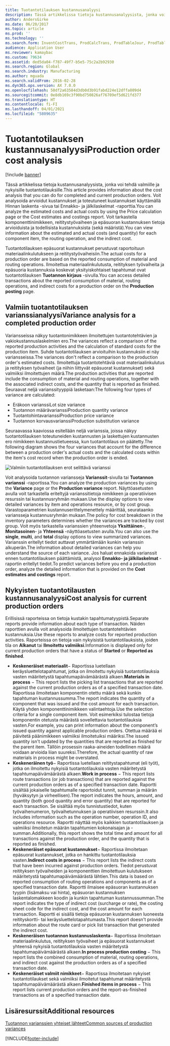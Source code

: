 ```yaml
---
title: Tuotantotilauksen kustannusanalyysi
description: Tässä artikkelissa tietoja kustannusanalyysista, jonka voi tehdä valmiille ja nykyisille tuotantotilauksille. Voit analysoida arvioidut kustannukset ja toteutuneet kustannukset käyttämällä Hinnan laskenta -sivua tai Ennakko- ja jälkilaskelmat -raporttia. Voit tarkastella komponenttinimikkeen, reititystyövaiheen ja epäsuoran kustannuksen tietoja arvioiduista ja todellisista kustannuksista (sekä määristä).
author: AndersGirke
ms.date: 06/20/2017
ms.topic: article
ms.prod: ''
ms.technology: ''
ms.search.form: InventCostTrans, ProdCalcTrans, ProdTableJour, ProdTableListPage, ProdSetupHistoricalCost
audience: Application User
ms.reviewer: kamaybac
ms.custom: 79634
ms.assetid: ded5da04-f787-49f7-b5e5-75c2a2b92930
ms.search.region: Global
ms.search.industry: Manufacturing
ms.author: mguada
ms.search.validFrom: 2016-02-28
ms.dyn365.ops.version: AX 7.0.0
ms.openlocfilehash: 50df2a63584d3db0d3b91fabd224e12dffa809d4
ms.sourcegitcommit: 0e8db169c3f90bd750826af76709ef5d621fd377
ms.translationtype: HT
ms.contentlocale: fi-FI
ms.lasthandoff: 04/01/2021
ms.locfileid: "5809635"
---
```

# <a name="production-order-cost-analysis"></a><span data-ttu-id="0a678-105">Tuotantotilauksen kustannusanalyysi</span><span class="sxs-lookup"><span data-stu-id="0a678-105">Production order cost analysis</span></span>

[!include [banner](../includes/banner.md)]

<span data-ttu-id="0a678-106">Tässä artikkelissa tietoja kustannusanalyysista, jonka voi tehdä valmiille ja nykyisille tuotantotilauksille.</span><span class="sxs-lookup"><span data-stu-id="0a678-106">This article provides information about the cost analysis that you can do for completed and current production orders.</span></span> <span data-ttu-id="0a678-107">Voit analysoida arvioidut kustannukset ja toteutuneet kustannukset käyttämällä Hinnan laskenta -sivua tai Ennakko- ja jälkilaskelmat -raporttia.</span><span class="sxs-lookup"><span data-stu-id="0a678-107">You can analyze the estimated costs and actual costs by using the Price calculation page or the Cost estimates and costings report.</span></span> <span data-ttu-id="0a678-108">Voit tarkastella komponenttinimikkeen, reititystyövaiheen ja epäsuoran kustannuksen tietoja arvioiduista ja todellisista kustannuksista (sekä määristä).</span><span class="sxs-lookup"><span data-stu-id="0a678-108">You can view information about the estimated and actual costs (and quantity) for each component item, the routing operation, and the indirect cost.</span></span>

<span data-ttu-id="0a678-109">Tuotantotilauksen epäsuorat kustannukset perustuvat raportoituun materiaalinkulutukseen ja reititystyövaiheisiin.</span><span class="sxs-lookup"><span data-stu-id="0a678-109">The actual costs for a production order are based on the reported consumption of material and routing operations.</span></span> <span data-ttu-id="0a678-110">Ilmoitettua materiaalinkulutusta, reitityksen työvaiheita ja epäsuoria kustannuksia koskevat yksityiskohtaiset tapahtumat ovat tuotantotilauksen **Tuotannon kirjaus** -sivulla.</span><span class="sxs-lookup"><span data-stu-id="0a678-110">You can access detailed transactions about the reported consumption of material, routing operations, and indirect costs for a production order on the **Production posting** page.</span></span>

## <a name="variance-analysis-for-a-completed-production-order"></a><span data-ttu-id="0a678-111">Valmiin tuotantotilauksen varianssianalyysi</span><span class="sxs-lookup"><span data-stu-id="0a678-111">Variance analysis for a completed production order</span></span>
<span data-ttu-id="0a678-112">Variansseissa näkyy tuotantonimikkeen ilmoitettujen tuotantotehtävien ja vakiokustannuslaskelmien ero.</span><span class="sxs-lookup"><span data-stu-id="0a678-112">The variances reflect a comparison of the reported production activities and the calculation of standard costs for the production item.</span></span> <span data-ttu-id="0a678-113">Suhde tuotantotilauksen arvioituihin kustannuksiin ei näy variansseissa.</span><span class="sxs-lookup"><span data-stu-id="0a678-113">The variances don't reflect a comparison to the production order's estimated costs.</span></span> <span data-ttu-id="0a678-114">Ilmoitettuja tuotantotehtäviä ovat materiaalinkulutus ja reitityksen työvaiheet (ja niihin liittyvät epäsuorat kustannukset) sekä valmiiksi ilmoitettujen määrä.</span><span class="sxs-lookup"><span data-stu-id="0a678-114">The production activities that are reported include the consumption of material and routing operations, together with the associated indirect costs, and the quantity that is reported as finished.</span></span> <span data-ttu-id="0a678-115">Seuraavat neljä varianssityyppiä lasketaan:</span><span class="sxs-lookup"><span data-stu-id="0a678-115">The following four types of variance are calculated:</span></span>

-   <span data-ttu-id="0a678-116">Eräkoon varianssi</span><span class="sxs-lookup"><span data-stu-id="0a678-116">Lot size variance</span></span>
-   <span data-ttu-id="0a678-117">Tuotannon määrävarianssi</span><span class="sxs-lookup"><span data-stu-id="0a678-117">Production quantity variance</span></span>
-   <span data-ttu-id="0a678-118">Tuotantohintavarianssi</span><span class="sxs-lookup"><span data-stu-id="0a678-118">Production price variance</span></span>
-   <span data-ttu-id="0a678-119">Tuotannon korvausvarianssi</span><span class="sxs-lookup"><span data-stu-id="0a678-119">Production substitution variance</span></span>

<span data-ttu-id="0a678-120">Seuraavassa kaaviossa esitellään neljä varianssia, joissa näkyy tuotantotilauksen toteutuneiden kustannusten ja laskettujen kustannusten ero nimikkeen kustannustietueessa, kun tuotantotilaus on päätetty.</span><span class="sxs-lookup"><span data-stu-id="0a678-120">The following diagram shows the four variances that account for the difference between a production order's actual costs and the calculated costs within the item's cost record when the production order is ended.</span></span> 

![Valmiin tuotantotilauksen erot selittävä varianssi](./media/control.jpg) 

<span data-ttu-id="0a678-122">Voit analysoida tuotannon variansseja **Varianssit**-sivulla tai **Tuotannon varianssi** -raportissa.</span><span class="sxs-lookup"><span data-stu-id="0a678-122">You can analyze the production variances by using the **Variance** page or the **Production variance** report.</span></span> <span data-ttu-id="0a678-123">Näyttöasetusten avulla voit tarkastella eriteltyjä varianssitietoja nimikkeen ja operatiivisen resurssin tai kustannusryhmän mukaan.</span><span class="sxs-lookup"><span data-stu-id="0a678-123">Use the display options to view detailed variances by item and operations resource, or by cost group.</span></span> <span data-ttu-id="0a678-124">Varastoparametrien kustannuserittelymenettely määrittää, seurataanko variansseja kustannusryhmän mukaan.</span><span class="sxs-lookup"><span data-stu-id="0a678-124">The policy for cost breakdown in the inventory parameters determines whether the variances are tracked by cost group.</span></span> <span data-ttu-id="0a678-125">Voit myös tarkastella varianssien yhteenvetoja **Yksittäinen**-, **Monitasoinen**- ja **Yhteensä** -näyttöasetusten avulla.</span><span class="sxs-lookup"><span data-stu-id="0a678-125">You can also use the **single**, **multi**, and **total** display options to view summarized variances.</span></span> <span data-ttu-id="0a678-126">Varianssin eritellyt tiedot auttavat ymmärtämään kunkin varianssin alkuperän.</span><span class="sxs-lookup"><span data-stu-id="0a678-126">The information about detailed variances can help you understand the source of each variance.</span></span> <span data-ttu-id="0a678-127">Jos haluat ennakoida varianssit ennen tuotantotilauksen päättämistä, analysoi **Ennakko- ja jälkilaskelmat** -raportin eritellyt tiedot.</span><span class="sxs-lookup"><span data-stu-id="0a678-127">To predict variances before you end a production order, analyze the detailed information that is provided on the **Cost estimates and costings** report.</span></span>

## <a name="cost-analysis-for-current-production-orders"></a><span data-ttu-id="0a678-128">Nykyisten tuotantotilausten kustannusanalyysi</span><span class="sxs-lookup"><span data-stu-id="0a678-128">Cost analysis for current production orders</span></span>
<span data-ttu-id="0a678-129">Erillisissä raporteissa on tietoja kustakin tapahtumatyypistä.</span><span class="sxs-lookup"><span data-stu-id="0a678-129">Separate reports provide information about each type of transaction.</span></span> <span data-ttu-id="0a678-130">Näiden raporttien avulla voit analysoida ilmoitettujen tuotantotehtävien kustannuksia.</span><span class="sxs-lookup"><span data-stu-id="0a678-130">Use these reports to analyze costs for reported production activities.</span></span> <span data-ttu-id="0a678-131">Raporteissa on tietoja vain nykyisistä tuotantotilauksista, joiden tila on **Alkanut** tai **Ilmoitettu valmiiksi**.</span><span class="sxs-lookup"><span data-stu-id="0a678-131">Information is displayed only for current production orders that have a status of **Started** or **Reported as finished**.</span></span>

-   <span data-ttu-id="0a678-132">**Keskeneräiset materiaalit**− Raportissa luetellaan keräysluettelotapahtumat, jotka on ilmoitettu nykyisiä tuotantotilauksia vasten määritetystä tapahtumapäivämäärästä alkaen.</span><span class="sxs-lookup"><span data-stu-id="0a678-132">**Materials in process** − This report lists the picking list transactions that are reported against the current production orders as of a specified transaction date.</span></span> <span data-ttu-id="0a678-133">Raportissa ilmoitetaan komponentin otettu määrä sekä kunkin tapahtuman kustannussumma.</span><span class="sxs-lookup"><span data-stu-id="0a678-133">The report indicates the quantity of a component that was issued and the cost amount for each transaction.</span></span> <span data-ttu-id="0a678-134">Käytä yhden komponenttinimikkeen valintaehtoja.</span><span class="sxs-lookup"><span data-stu-id="0a678-134">Use the selection criteria for a single component item.</span></span> <span data-ttu-id="0a678-135">Voit esimerkiksi tulostaa tietoja komponentin otetusta määrästä sovellettavia tuotantotilauksia vasten.</span><span class="sxs-lookup"><span data-stu-id="0a678-135">For example, you can print information about the component’s issued quantity against applicable production orders.</span></span> <span data-ttu-id="0a678-136">Otettua määrää ei päivitetä päänimikkeen valmiiksi ilmoitetuiksi määriksi.</span><span class="sxs-lookup"><span data-stu-id="0a678-136">The issued quantity isn't updated by the quantities that are reported as finished for the parent item.</span></span> <span data-ttu-id="0a678-137">Tällöin prosessin raaka-aineiden todellinen määrä voidaan arvioida liian suureksi.</span><span class="sxs-lookup"><span data-stu-id="0a678-137">Therefore, the actual quantity of raw materials in process might be overstated.</span></span>
-   <span data-ttu-id="0a678-138">**Keskeneräinen työ**− Raportissa luetellaan reititystapahtumat (eli työt), jotka on ilmoitettu nykyisiä tuotantotilauksia vasten määritetystä tapahtumapäivämäärästä alkaen.</span><span class="sxs-lookup"><span data-stu-id="0a678-138">**Work in process** − This report lists route transactions (or job transactions) that are reported against the current production orders as of a specified transaction date.</span></span> <span data-ttu-id="0a678-139">Raportti sisältää jokaiselle tapahtumalle raportoidut tunnit, summan ja määrän (hyväksytyn ja virheellisen).</span><span class="sxs-lookup"><span data-stu-id="0a678-139">The report indicates the hours, amount, and quantity (both good quantity and error quantity) that are reported for each transaction.</span></span> <span data-ttu-id="0a678-140">Se sisältää myös tunnistustiedot, kuten työvaihenumeron, työvaihetunnuksen ja operatiivisen resurssin.</span><span class="sxs-lookup"><span data-stu-id="0a678-140">It also includes information such as the operation number, operation ID, and operations resource.</span></span> <span data-ttu-id="0a678-141">Raportti näyttää myös kaikkien tuotantotilauksen ja valmiiksi ilmoitetun määrän tapahtumien kokonaisajan ja -summan.</span><span class="sxs-lookup"><span data-stu-id="0a678-141">Additionally, this report shows the total time and amount for all transactions against the production order, and the quantity that is reported as finished.</span></span>
-   <span data-ttu-id="0a678-142">**Keskeneräiset epäsuorat kustannukset**− Raportissa ilmoitetaan epäsuorat kustannukset, jotka on hankittu tuotantotilauksia vasten.</span><span class="sxs-lookup"><span data-stu-id="0a678-142">**Indirect costs in process** − This report lists the indirect costs that have been incurred against production orders.</span></span> <span data-ttu-id="0a678-143">Tiedot perustuvat reitityksen työvaiheiden ja komponenttien ilmoitettuun kulutukseen määritetystä tapahtumapäivämäärästä lähtien.</span><span class="sxs-lookup"><span data-stu-id="0a678-143">This data is based on reported consumption of routing operations and components as of a specified transaction date.</span></span> <span data-ttu-id="0a678-144">Raportti ilmaisee epäsuoran kustannuksen tyypin (lisämaksu vai hinta), epäsuoran kustannuksen laskentalomakkeen koodin ja kunkin tapahtuman kustannussumman.</span><span class="sxs-lookup"><span data-stu-id="0a678-144">The report indicates the type of indirect cost (surcharge or rate), the costing sheet code for the indirect cost, and the cost amount for each transaction.</span></span> <span data-ttu-id="0a678-145">Raportti ei sisällä tietoja epäsuoran kustannuksen luoneesta reitityskortti- tai keräysluettelotapahtumasta.</span><span class="sxs-lookup"><span data-stu-id="0a678-145">This report doesn't provide information about the route card or pick list transaction that generated the indirect cost.</span></span>
-   <span data-ttu-id="0a678-146">**Keskeneräisen tuotannon kustannuslaskenta**− Raportissa ilmoitetaan materiaalinkulutus, reitityksen työvaiheet ja epäsuorat kustannukset yhteensä nykyisiä tuotantotilauksia vasten määritetystä tapahtumapäivämäärästä alkaen.</span><span class="sxs-lookup"><span data-stu-id="0a678-146">**In process production costing** − This report lists the combined consumption of material, routing operations, and indirect cost against the production orders as of a specified transaction date.</span></span>
-   <span data-ttu-id="0a678-147">**Keskeneräiset valmiit nimikkeet**− Raportissa ilmoitetaan nykyiset tuotantotilaukset sekä valmiiksi ilmoitetut tapahtumat määritetystä tapahtumapäivämäärästä alkaen.</span><span class="sxs-lookup"><span data-stu-id="0a678-147">**Finished items in process** − This report lists current production orders and the report-as-finished transactions as of a specified transaction date.</span></span>


<a name="additional-resources"></a><span data-ttu-id="0a678-148">Lisäresurssit</span><span class="sxs-lookup"><span data-stu-id="0a678-148">Additional resources</span></span>
--------

[<span data-ttu-id="0a678-149">Tuotannon varianssien yhteiset lähteet</span><span class="sxs-lookup"><span data-stu-id="0a678-149">Common sources of production variances</span></span>](common-sources-of-production-variances.md)





[!INCLUDE[footer-include](../../includes/footer-banner.md)]